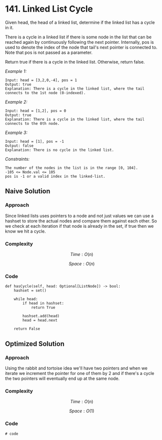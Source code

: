 # 141. Linked List Cycle
Given head, the head of a linked list, determine if the linked list has a cycle in it.

There is a cycle in a linked list if there is some node in the list that can be reached again by continuously following the next pointer. Internally, pos is used to denote the index of the node that tail's next pointer is connected to. Note that pos is not passed as a parameter.

Return true if there is a cycle in the linked list. Otherwise, return false.

*Example 1:*

```
Input: head = [3,2,0,-4], pos = 1
Output: true
Explanation: There is a cycle in the linked list, where the tail connects to the 1st node (0-indexed).
```

*Example 2:*

```
Input: head = [1,2], pos = 0
Output: true
Explanation: There is a cycle in the linked list, where the tail connects to the 0th node.
```

*Example 3:*

```
Input: head = [1], pos = -1
Output: false
Explanation: There is no cycle in the linked list.
```

*Constraints:*

```
The number of the nodes in the list is in the range [0, 104].
-105 <= Node.val <= 105
pos is -1 or a valid index in the linked-list.
```

## Naive Solution

### Approach
Since linked lists uses pointers to a node and not just values we can use a hashset to store the actual nodes and compare them against each other. So we check at each iteration if that node is already in the set, if true then we know we hit a cycle.

### Complexity
$$Time: O(n)$$

$$Space: O(n)$$

### Code
```
def hasCycle(self, head: Optional[ListNode]) -> bool:
    hashset = set()

    while head:
        if head in hashset:
            return True
        
        hashset.add(head)
        head = head.next

    return False
```

## Optimized Solution

### Approach
Using the rabbit and tortoise idea we'll have two pointers and when we iterate we increment the pointer for one of them by 2 and if there's a cycle the two pointers will eventually end up at the same node.

### Complexity
$$Time: O(n)$$

$$Space: O(1)$$

### Code
```
# code
```